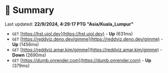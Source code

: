 # 📖 Summary
Last updated: **22/9/2024, 4:29:17 PTG "Asia/Kuala_Lumpur"**

- `GET` [https://hst.ujol.dev](https://hst.ujol.dev) - **Up** (631ms)
- `GET` [https://reddviz.deno.dev/gimme](https://reddviz.deno.dev/gimme) - **Up** (1456ms)
- `GET` [https://reddviz.amar.kim/gimme](https://reddviz.amar.kim/gimme) - **Down** (2690ms)
- `GET` [https://dumb.onrender.com](https://dumb.onrender.com) - **Up** (379ms)
